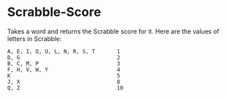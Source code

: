 Scrabble-Score
==============

Takes a word and returns the Scrabble score for it. Here are the values of letters in Scrabble:  

    A, E, I, O, U, L, N, R, S, T       1
    D, G                               2
    B, C, M, P                         3
    F, H, V, W, Y                      4
    K                                  5
    J, X                               8
    Q, Z                               10
